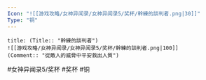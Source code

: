 ```yaml
---
Icon: "![[游戏攻略/女神异闻录/女神异闻录5/奖杯/幹練的談判者.png|30]]"
Type: "铜"
---
```

```ad-common-bronze-trophy
title: (Title:: "幹練的談判者")
![[游戏攻略/女神异闻录/女神异闻录5/奖杯/幹練的談判者.png|100]]
(Comment:: "從敵人的威脅中平安救出人質")
```

#女神异闻录5/奖杯 #奖杯 #铜

